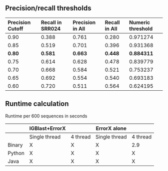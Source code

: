 ## Precision/recall thresholds
| Precision Cutoff | Recall in SRR024 | Precision in All | Recall in All | Numeric threshold  |
|:-----------------|:-----------------|:-----------------|:---------------|:-------------------|
| 0.90 | 0.388 | 0.761 | 0.280 | 0.971274 | 
| 0.85 | 0.519 | 0.701 | 0.396 | 0.931368 | 
| **0.80** | **0.581** | **0.663** | **0.448** | **0.884311** | 
| 0.75 | 0.614 | 0.628 | 0.478 | 0.839779 | 
| 0.70 | 0.668 | 0.584 | 0.521 | 0.753237 | 
| 0.65 | 0.692 | 0.554 | 0.540 | 0.693183 | 
| 0.60 | 0.720 | 0.511 | 0.564 | 0.624195 |


## Runtime calculation

Runtime per 600 sequences in seconds

|        | IGBlast+ErrorX |          | ErrorX alone  |          |
| ------ | -------------- | -------- | ------------- | -------- |
|        | Single thread  | 4 thread | Single thread | 4 thread |
| Binary | X              | X        | X             | 2.9      |
| Python | X              | X        | X             | X        |
| Java   | X              | X        | X             | X        |